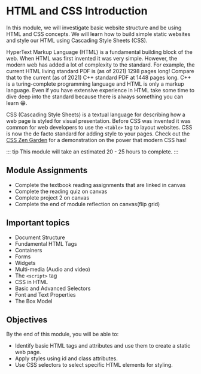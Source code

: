 # HTML and CSS Introduction

In this module, we will investigate basic website structure and be using
HTML and CSS concepts. We will learn how to build simple static websites
and style our HTML using Cascading Style Sheets (CSS).

HyperText Markup Language (HTML) is a fundamental building block of the
web. When HTML was first invented it was very simple. However, the
modern web has added a lot of complexity to the standard. For example,
the current HTML living standard PDF is (as of 2021) 1298 pages long!
Compare that to the current (as of 2021) C++ standard PDF at 1448 pages
long. C++ is a turing-complete programming language and HTML is only a
markup language. Even if you have extensive experience in HTML take some
time to dive deep into the standard because there is always something
you can learn 😁.

CSS (Cascading Style Sheets) is a textual language for describing how a
web page is styled for visual presentation. Before CSS was invented it
was common for web developers to use the `<table>` tag to layout
websites. CSS is now the de facto standard for adding style to your
pages. Check out the [CSS Zen Garden](http://www.csszengarden.com/) for
a demonstration on the power that modern CSS has!

::: tip
This module will take an estimated 20 - 25 hours to complete.
:::

## Module Assignments

- Complete the textbook reading assignments that are linked in canvas
- Complete the reading quiz on canvas
- Complete project 2 on canvas
- Complete the end of module reflection on canvas(flip grid)

## Important topics

- Document Structure
- Fundamental HTML Tags
- Containers
- Forms
- Widgets
- Multi-media (Audio and video)
- The `<script>` tag
- CSS in HTML
- Basic and Advanced Selectors
- Font and Text Properties
- The Box Model

## Objectives

By the end of this module, you will be able to:

- Identify basic HTML tags and attributes and use them to create a static web page.
- Apply styles using id and class attributes.
- Use CSS selectors to select specific HTML elements for styling.
